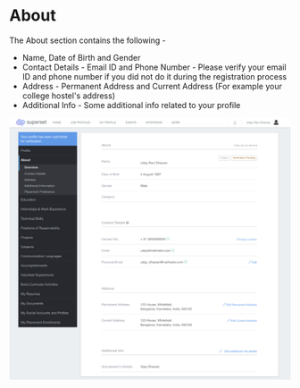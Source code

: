 # About

The About section contains the following - 

* Name, Date of Birth and Gender
* Contact Details - Email ID and Phone Number - Please verify your email ID and phone number if you did not do it during the registration process
* Address - Permanent Address and Current Address \(For example your college hostel's address\)
* Additional Info - Some additional info related to your profile

![](../../.gitbook/assets/image%20%28166%29.png)



 





